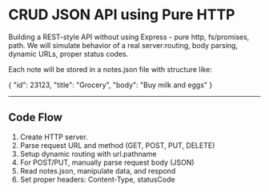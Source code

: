 # CRUD JSON API using Pure HTTP

Building a REST-style API without using Express - pure http, fs/promises, path. We will simulate behavior of a real server:routing, body parsing, dynamic URLs, proper status codes.

Each note will be stored in a notes.json file with structure like:

{ "id": 23123, "title": "Grocery", "body": "Buy milk and eggs" }

---

## Code Flow

1. Create HTTP server.
2. Parse request URL and method (GET, POST, PUT, DELETE)
3. Setup dynamic routing with url.pathname
4. For POST/PUT, manually parse request body (JSON)
5. Read notes.json, manipulate data, and respond
6. Set proper headers: Content-Type, statusCode